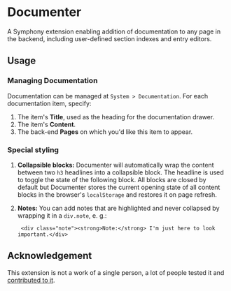 # Documenter

A Symphony extension enabling addition of documentation to any page in the backend, including user-defined section indexes and entry editors.

## Usage

### Managing Documentation

Documentation can be managed at `System > Documentation`. For each documentation item, specify:

1. The item's **Title**, used as the heading for the documentation drawer.
2. The item's **Content**.
3. The back-end **Pages** on which you'd like this item to appear.

### Special styling

1. **Collapsible blocks:** Documenter will automatically wrap the content between two `h3` headlines into a collapsible block. The headline is used to toggle the state of the following block. All blocks are closed by default but Documenter stores the current opening state of all content blocks in the browser's `localStorage` and restores it on page refresh.
2. **Notes:** You can add notes that are highlighted and never collapsed by wrapping it in a `div.note`, e. g.:

        <div class="note"><strong>Note:</strong> I'm just here to look important.</div>

## Acknowledgement

This extension is not a work of a single person, a lot of people tested it and [contributed to it](hhttps://github.com/symphonists/documenter/graphs/contributors).
